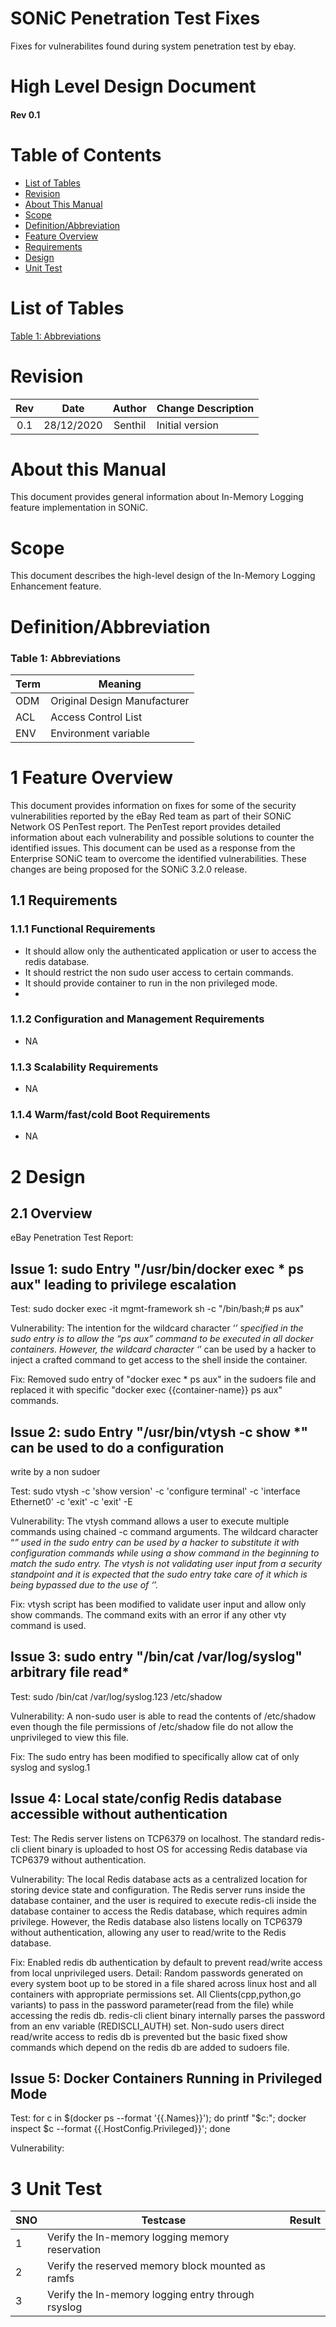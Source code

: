 # SONiC Penetration Test Fixes

Fixes for vulnerabilites found during system penetration test by ebay.

# High Level Design Document

#### Rev 0.1

# Table of Contents
 * [List of Tables](#list-of-tables)
 * [Revision](#revision)
 * [About This Manual](#about-this-manual)
 * [Scope](#scope)
 * [Definition/Abbreviation](#definitionabbreviation)
 * [Feature Overview](#FeatureOverview)
 * [Requirements](#Requirements)
 * [Design](#Design)
 * [Unit Test](#UnitTest)


# List of Tables
[Table 1: Abbreviations](#table-1-abbreviations)

# Revision
| Rev |   Date  |    Author    | Change Description        |
|:---:|:-----------:|:------------------:|-----------------------------------|
| 0.1 | 28/12/2020 |  Senthil    | Initial version          |

# About this Manual

This document provides general information about In-Memory Logging feature implementation in SONiC.

# Scope

This document describes the high-level design of the In-Memory Logging Enhancement feature. 

# Definition/Abbreviation

### Table 1: Abbreviations
| **Term**         | **Meaning**             |
|--------------------------|-------------------------------------|
| ODM                      | Original Design Manufacturer        |
| ACL                   | Access Control List                    |
| ENV                   | Environment variable                   |

# 1 Feature Overview

This document provides information on fixes for some of the security vulnerabilities reported by the eBay Red team as part of their SONiC Network OS PenTest report. The PenTest report provides detailed information about each vulnerability and possible solutions to counter the identified issues. This document can be used as a response from the Enterprise SONiC team to overcome the identified vulnerabilities. These changes are being proposed for the SONiC 3.2.0 release.


## 1.1 Requirements

### 1.1.1 Functional Requirements

- It should allow only the authenticated application or user to access the redis database. 
- It should restrict the non sudo user access to certain commands. 
- It should provide container to run in the non privileged mode. 
- 
### 1.1.2 Configuration and Management Requirements
- NA 

### 1.1.3 Scalability Requirements
- NA

### 1.1.4 Warm/fast/cold Boot Requirements
- NA
 
# 2 Design
## 2.1 Overview

eBay Penetration Test Report:

## Issue 1: sudo Entry "/usr/bin/docker exec * ps aux" leading to privilege escalation

Test: sudo docker exec -it mgmt-framework sh -c "/bin/bash;# ps aux"

Vulnerability: The intention for the wildcard character ‘*’ specified in the sudo entry is to allow the “ps aux” command to be executed in all docker containers. However, the wildcard character ‘*’ can be used by a hacker to inject a crafted command to get access to the shell inside the container.

Fix: Removed sudo entry of "docker exec * ps aux" in the sudoers file and replaced it with specific "docker exec {{container-name}} ps aux" commands. 

## Issue 2: sudo Entry "/usr/bin/vtysh -c show *" can be used to do a configuration
write by a non sudoer

Test: sudo vtysh -c 'show version' -c 'configure terminal' -c 'interface Ethernet0' -c 'exit' -c 'exit' -E

Vulnerability: The vtysh command allows a user to execute multiple commands using chained -c command arguments. The wildcard character “*” used in the sudo entry can be used by a hacker to substitute it with configuration commands while using a show command in the beginning to match the sudo entry. The vtysh is not validating user input from a security standpoint and it is expected that the sudo entry take care of it which is being bypassed due to the use of ‘*’.

Fix: vtysh script has been modified to validate user input and allow only
show commands. The command exits with an error if any other vty command is used.

## Issue 3: sudo entry "/bin/cat /var/log/syslog" arbitrary file read*

Test: sudo /bin/cat /var/log/syslog.123 /etc/shadow

Vulnerability: A non-sudo user is able to read the contents of /etc/shadow even though the file permissions of /etc/shadow file do not allow the unprivileged to view this file.

Fix: The sudo entry has been modified to specifically allow cat of only syslog and syslog.1

## Issue 4: Local state/config Redis database accessible without authentication

Test: The Redis server listens on TCP6379 on localhost. The standard redis-cli client binary is uploaded to host OS for accessing Redis database via TCP6379 without authentication.

Vulnerability:  The local Redis database acts as a centralized location for storing device state and configuration. The Redis server runs inside the database container, and the user is required to execute redis-cli inside the database container to access the Redis database, which requires admin privilege. However, the Redis database also listens locally on TCP6379 without authentication, allowing any user to read/write to the Redis database.

Fix: Enabled redis db authentication by default to prevent read/write access from local unprivileged users.
Detail:
Random passwords generated on every system boot up to be stored in a file shared across linux host and all containers with appropriate permissions set.
All Clients(cpp,python,go variants) to pass in the password parameter(read from the file) while accessing the redis db.
redis-cli client binary internally parses the password from an env variable (REDISCLI_AUTH) set.
Non-sudo users direct read/write access to redis db is prevented but the basic fixed show commands which depend on the redis db are added to sudoers file.



## Issue 5: Docker Containers Running in Privileged Mode

Test: for c in $(docker ps --format '{{.Names}}'); do printf "$c:"; docker inspect $c --format {{.HostConfig.Privileged}}'; done

Vulnerability: 



# 3 Unit Test

|SNO|  Testcase                                                        | Result  |
|---|------------------------------------------------------------------| ------- |
| 1 | Verify the In-memory logging memory reservation                  |         |
| 2 | Verify the reserved memory block mounted as ramfs                |         | 
| 3 | Verify the In-memory logging entry through rsyslog               |         |



